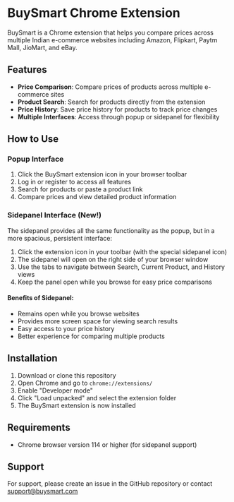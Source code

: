 # BuySmart Chrome Extension

BuySmart is a Chrome extension that helps you compare prices across multiple Indian e-commerce websites including Amazon, Flipkart, Paytm Mall, JioMart, and eBay.

## Features

- **Price Comparison**: Compare prices of products across multiple e-commerce sites
- **Product Search**: Search for products directly from the extension
- **Price History**: Save price history for products to track price changes
- **Multiple Interfaces**: Access through popup or sidepanel for flexibility

## How to Use

### Popup Interface

1. Click the BuySmart extension icon in your browser toolbar
2. Log in or register to access all features
3. Search for products or paste a product link
4. Compare prices and view detailed product information

### Sidepanel Interface (New!)

The sidepanel provides all the same functionality as the popup, but in a more spacious, persistent interface:

1. Click the extension icon in your toolbar (with the special sidepanel icon)
2. The sidepanel will open on the right side of your browser window
3. Use the tabs to navigate between Search, Current Product, and History views
4. Keep the panel open while you browse for easy price comparisons

#### Benefits of Sidepanel:

- Remains open while you browse websites
- Provides more screen space for viewing search results
- Easy access to your price history
- Better experience for comparing multiple products

## Installation

1. Download or clone this repository
2. Open Chrome and go to `chrome://extensions/`
3. Enable "Developer mode"
4. Click "Load unpacked" and select the extension folder
5. The BuySmart extension is now installed

## Requirements

- Chrome browser version 114 or higher (for sidepanel support)

## Support

For support, please create an issue in the GitHub repository or contact support@buysmart.com 